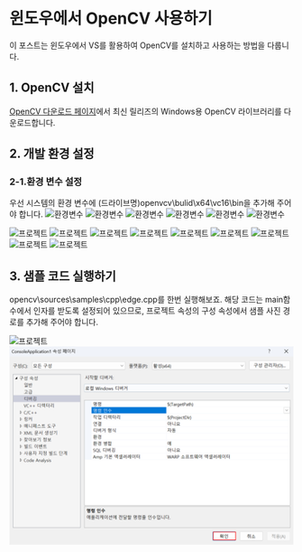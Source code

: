 # 윈도우에서 OpenCV 사용하기

 이 포스트는 윈도우에서 VS를 활용하여 OpenCV를 설치하고 사용하는 방법을 다룹니다.

## 1. OpenCV 설치
 [OpenCV 다운로드 페이지](https://opencv.org/releases/)에서 최신 릴리즈의 Windows용 OpenCV 라이브러리를 다운로드합니다.

## 2. 개발 환경 설정
### 2-1.환경 변수 설정
 우선 시스템의 환경 변수에 (드라이브명)openvcv\bulid\x64\vc16\bin을 추가해 주어야 합니다.
 ![환경변수](poppingstar/poppingstar.github.io/img/OpenCV/step0-1.png)
 ![환경변수](poppingstar/poppingstar.github.io/img/OpenCV/step0-2.png)
 ![환경변수](poppingstar/poppingstar.github.io/img/OpenCV/step0-3.png)
 ![환경변수](poppingstar/poppingstar.github.io/img/OpenCV/step0-4.png)
 ![환경변수](poppingstar/poppingstar.github.io/img/OpenCV/step0-5.png)
 ![환경변수](poppingstar/poppingstar.github.io/img/OpenCV/step0-6.png)

 ![프로젝트](poppingstar/poppingstar.github.io/img/OpenCV/step1.png)
 ![프로젝트](poppingstar/poppingstar.github.io/img/OpenCV/step2.png)
 ![프로젝트](poppingstar/poppingstar.github.io/img/OpenCV/step3.png)
 ![프로젝트](poppingstar/poppingstar.github.io/img/OpenCV/step4.png)
 ![프로젝트](poppingstar/poppingstar.github.io/img/OpenCV/step5.png)
 ![프로젝트](poppingstar/poppingstar.github.io/img/OpenCV/step6.png)
 ![프로젝트](poppingstar/poppingstar.github.io/img/OpenCV/step7.png)
 ![프로젝트](poppingstar/poppingstar.github.io/img/OpenCV/step8.png)
 ![프로젝트](poppingstar/poppingstar.github.io/img/OpenCV/step9.png)
 

## 3. 샘플 코드 실행하기
 opencv\sources\samples\cpp\edge.cpp를 한번 실행해보죠.
 해당 코드는 main함수에서 인자를 받도록 설정되어 있으므로, 프로젝트 속성의 구성 속성에서 샘플 사진 경로를 추가해 주어야 합니다.

 ![프로젝트](poppingstar/poppingstar.github.io/img/OpenCV/step10.png)
 ![프로젝트](../img/OpenCV/step11.png)